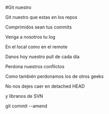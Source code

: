 #Git nuestro

Git nuestro que estas en los repos

Comprimidos sean tus commits

Venga a nosotros tu log

En el local como en el remote

Danos hoy nuestro pull de cada día

Perdona nuestros conflictos

Como también perdonamos los de otros geeks

No nos dejes caer en detached HEAD

y líbranos de SVN

git commit --amend


